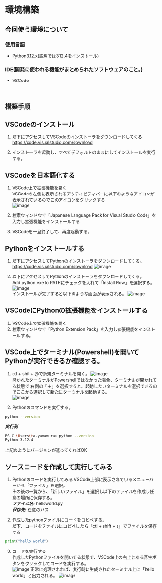 # 環境構築
## 今回使う環境について
### 使用言語
- Python3.12.x(説明では3.12.4をインストール)
### IDE(開発に使われる機能がまとめられたソフトウェアのこと。)
- VSCode

<br>

## 構築手順
## VSCodeのインストール
1. 以下にアクセスしてVSCodeのインストーラをダウンロードしてくる<br>
https://code.visualstudio.com/download

1. インストーラを起動し、すべてデフォルトのままにしてインストールを実行する。

## VSCodeを日本語化する
1. VSCode上で拡張機能を開く<br>
VSCodeの左側に表示されるアクティビティバーに以下のようなアイコンが表示されているのでこのアイコンをクリックする  <br>
![image](https://github.com/user-attachments/assets/00568bf0-8283-4905-aea0-c59e7bbb73cd)

3. 検索ウィンドウで「Japanese Language Pack for Visual Studio Code」を入力し拡張機能をインストールする
4. VSCodeを一旦終了して、再度起動する。

## Pythonをインストールする
1. 以下にアクセスしてPythonのインストーラをダウンロードしてくる。
https://code.visualstudio.com/download
![image](https://github.com/user-attachments/assets/e877431b-121f-4ad4-8fbf-de8e8dc167b8)

1. 以下にアクセスしてPythonのインストーラをダウンロードしてくる。<br>
Add python.exe to PATHにチェックを入れて「Install Now」を選択する。<br>
![image](https://github.com/user-attachments/assets/51b7f9d1-c592-4047-9f5f-6abaffdc7adc)<br>
インストールが完了すると以下のような画面が表示される。
![image](https://github.com/user-attachments/assets/d3e1f6e1-671e-443b-895c-5425c91f93b7)

## VSCodeにPythonの拡張機能をインストールする
1. VSCode上で拡張機能を開く
2. 検索ウィンドウで「Python Extension Pack」を入力し拡張機能をインストールする。

## VSCode上でターミナル(Powershell)を開いてPythonが実行できるか確認する。
1. ctl + shit + @で新規ターミナルを開く。
![image](https://github.com/user-attachments/assets/7abbd839-3945-4929-b6ad-6c7fab906dff)<br>
開かれたターミナルがPowershellではなかった場合、ターミナルが開かれてる状態で
右側の「＋」を選択すると、起動したいターミナルを選択できるのでここから選択して新たにターミナルを起動する。<br>
![image](https://github.com/user-attachments/assets/76a7ea2e-7ea7-46ef-ab2a-4e528d34f686)

2. Pythonのコマンドを実行する。
```bash
python --version
```
***実行例***
```bash
PS C:\Users\ta-yamamura> python --version
Python 3.12.4
```
上記のようにバージョンが返ってくればOK

## ソースコードを作成して実行してみる
1. Pythonのコードを実行してみる
VSCode上部に表示されているメニューバーから「ファイル」を選択。<br>
その後の一覧から、「新しいファイル」を選択し以下のファイルを作成し任意の場所に保存する。<br>
***ファイル名:*** helloworld.py<br>
***保存先:*** 任意のパス<br>

2. 作成したpythonファイルにコードをコピペする。<br>
以下、コードをファイルにコピペしたら「ctl + shift + s」でファイルを保存する<br>
```helloworld.py
print("hello world")
```
3. コードを実行する<br>
作成したPythonファイルを開いてる状態で、VSCode上の右上にある再生ボタンをクリックしてコードを実行する。<br>
![image](https://github.com/user-attachments/assets/e5641659-d91c-469c-9614-040549af8503)
正常に処理されれば、実行時に生成されたターミナル上に「hello world」と出力される。
![image](https://github.com/user-attachments/assets/8defb749-1796-47e8-9ba3-73c549ee5aef)

